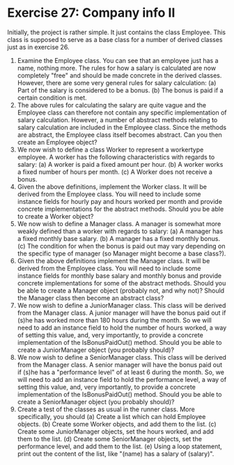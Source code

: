 ﻿# Exercise 27: Company info II

Initially, the project is rather simple. It just contains the class Employee. 
This class is supposed to serve as a base class for a number of derived 
classes just as in exercise 26.

  1. Examine the Employee class. You can see that an employee just has a 
     name, nothing more. The rules for how a salary is calculated are now 
	 completely "free" and should be made concrete in the derived classes. 
	 However, there are some very general rules for salary calculation:
     (a) Part of the salary is considered to be a bonus.
     (b) The bonus is paid if a certain condition is met.
  2. The above rules for calculating the salary are quite vague and the 
     Employee class can therefore not contain any specific implementation 
	 of salary calculation. However, a number of abstract methods relating 
	 to salary calculation are included in the Employee class. Since the 
	 methods are abstract, the Employee class itself becomes abstract. Can 
	 you then create an Employee object?
  3. We now wish to define a class Worker to represent a workertype employee. 
     A worker has the following characteristics with regards to salary:
     (a) A worker is paid a fixed amount per hour.
     (b) A worker works a fixed number of hours per month.
     (c) A Worker does not receive a bonus.
  4. Given the above definitions, implement the Worker class. It will be 
     derived from the Employee class. You will need to include some instance 
	 fields for hourly pay and hours worked per month and provide concrete 
	 implementations for the abstract methods. Should you be able to create 
	 a Worker object?
  5. We now wish to define a Manager class. A manager is somewhat more 
     weakly defined than a worker with regards to salary:
     (a) A manager has a fixed monthly base salary.
     (b) A manager has a fixed monthly bonus.
     (c) The condition for when the bonus is paid out may vary depending
	     on the specific type of manager (so Manager might become a base 
		 class?).
  6. Given the above definitions implement the Manager class. It will be
     derived from the Employee class. You will need to include some 
	 instance fields for monthly base salary and monthly bonus and 
	 provide concrete implementations for some of the abstract methods. 
	 Should you be able to create a Manager object (probably not, and why 
	 not)? Should the Manager class then become an abstract class?
  7. We now wish to define a JuniorManager class. This class will be derived 
     from the Manager class. A junior manager will have the bonus paid out 
	 if (s)he has worked more than 180 hours during the month. So we will 
	 need to add an instance field to hold the number of hours worked, a
	 way of setting this value, and, very importantly, to provide a 
	 concrete implementation of the IsBonusPaidOut() method. Should you
     be able to create a JuniorManager object (you probably should)?
  8. We now wish to define a SeniorManager class. This class will be 
     derived from the Manager class. A senior manager will have the bonus 
	 paid out if (s)he has a "performance level" of at least 6 during 
	 the month. So, we will need to add an instance field to hold the 
	 performance level, a way of setting this value, and, very importantly, 
	 to provide a concrete implementation of the IsBonusPaidOut() method. 
	 Should you be able to create a SeniorManager object (you probably 
	 should)?
  9. Create a test of the classes as usual in the runner class. More 
     specifically, you should
     (a) Create a list which can hold Employee objects.
     (b) Create some Worker objects, and add them to the list.
     (c) Create some JuniorManager objects, set the hours worked, and 
	     add them to the list.
     (d) Create some SeniorManager objects, set the performance level, and 
	     add them to the list.
     (e) Using a loop statement, print out the content of the list, like 
	     "(name) has a salary of (salary)".
